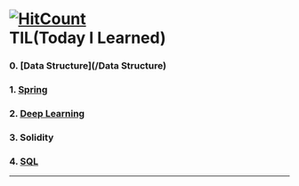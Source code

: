 [![HitCount](http://hits.dwyl.io/jeeu-dev/TIL.svg)](http://hits.dwyl.io/jeeu-dev/TIL)<br>
TIL(Today I Learned)
====================

### 0. [Data Structure](/Data Structure)
### 1. [Spring](/Spring)
### 2. [Deep Learning](/Deeplearning)
### 3. Solidity
### 4. [SQL](/SQL)
-------
<!--stackedit_data:
eyJoaXN0b3J5IjpbLTY2NzI0NzU1XX0=
-->